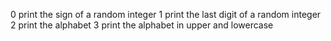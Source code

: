 0 print the sign of a random integer
1 print the last digit of a random integer
2 print the alphabet
3 print the alphabet in upper and lowercase